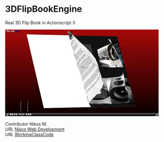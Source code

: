 3DFlipBookEngine
================

Real 3D Flip Book in Actionscript 3

![Flipper](/images/flipper.jpg)



*Contributor* Nikos M.  
*URL* [Nikos Web Development](http://nikos-web-development.netai.net/ "Nikos Web Development")  
*URL* [WorkingClassCode](http://workingclasscode.uphero.com/ "Working Class Code")  

